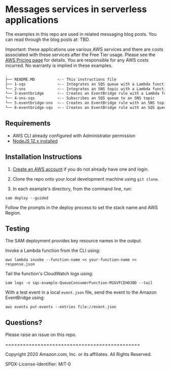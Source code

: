 # Messages services in serverless applications

The examples in this repo are used in related messaging blog posts. You can read through the blog posts at: TBD.

Important: these applications use various AWS services and there are costs associated with these services after the Free Tier usage. Please see the [AWS Pricing page](https://aws.amazon.com/pricing/) for details. You are responsible for any AWS costs incurred. No warranty is implied in these examples.

```bash
.
├── README.MD          <-- This instructions file
├── 1-sqs              <-- Integrates an SQS queue with a Lambda function
└── 2-sns              <-- Integrates an SNS topic with a Lambda function
└── 3-eventbridge      <-- Creates an EventBridge rule with a Lambda function as a target
└── 4-sns-sqs          <-- Subscribes an SQS queue to an SNS topic
└── 5-eventbridge-sns  <-- Creates an EventBridge rule with an SNS topic as a target
└── 6-eventbridge-sqs  <-- Creates an EventBridge rule with an SQS queue as a target
```

## Requirements

* AWS CLI already configured with Administrator permission
* [NodeJS 12.x installed](https://nodejs.org/en/download/)

## Installation Instructions

1. [Create an AWS account](https://portal.aws.amazon.com/gp/aws/developer/registration/index.html) if you do not already have one and login.

1. Clone the repo onto your local development machine using `git clone`.

1. In each example's directory, from the command line, run:
```
sam deploy --guided
```
Follow the prompts in the deploy process to set the stack name and AWS Region.

## Testing

The SAM deployment provides key resource names in the output.

Invoke a Lambda function from the CLI using:
```
aws lambda invoke --function-name << your-function-name >> response.json
```
Tail the function's CloudWatch logs using:
```
sam logs -n sqs-example-QueueConsumerFunction-M1GVFCEH030D --tail
```
With a test event in a local `event.json` file, send the event to the Amazon EventBridge using:
```
aws events put-events --entries file://event.json
```

## Questions?

Please raise an issue on this repo.

==============================================

Copyright 2020 Amazon.com, Inc. or its affiliates. All Rights Reserved.

SPDX-License-Identifier: MIT-0
